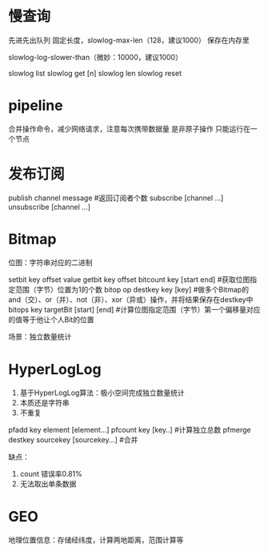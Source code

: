 # 慢查询
先进先出队列
固定长度，slowlog-max-len（128，建议1000）
保存在内存里

slowlog-log-slower-than（微妙：10000，建议1000）

slowlog list
slowlog get [n]
slowlog len
slowlog reset

# pipeline
合并操作命令，减少网络请求，注意每次携带数据量
是非原子操作
只能运行在一个节点

# 发布订阅
publish channel message #返回订阅者个数
subscribe [channel ...]
unsubscribe [channel ...]

# Bitmap
位图：字符串对应的二进制

setbit key offset value
getbit key offset
bitcount key [start end] #获取位图指定范围（字节）位置为1的个数
bitop op destkey key [key] #做多个Bitmap的and（交）、or（并）、not（非）、xor（异或）操作，并将结果保存在destkey中
bitops key targetBit [start] [end] #计算位图指定范围（字节）第一个偏移量对应的值等于他让个人Bit的位置

场景：独立数量统计

# HyperLogLog
1. 基于HyperLogLog算法：极小空间完成独立数量统计
2. 本质还是字符串
3. 不重复

pfadd key element [element...]
pfcount key [key..] #计算独立总数
pfmerge destkey sourcekey [sourcekey...] #合并

缺点：
1. count 错误率0.81%
2. 无法取出单条数据

# GEO
地理位置信息：存储经纬度，计算两地距离，范围计算等

